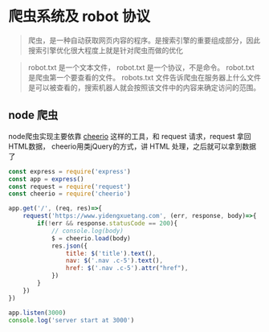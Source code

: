 # 爬虫系统及 robot 协议

> 爬虫，是一种自动获取网页内容的程序。是搜索引擎的重要组成部分，因此搜索引擎优化很大程度上就是针对爬虫而做的优化

> robot.txt 是一个文本文件， robot.txt 是一个协议，不是命令。 robot.txt 是爬虫第一个要查看的文件。 robots.txt 文件告诉爬虫在服务器上什么文件是可以被查看的，搜索机器人就会按照该文件中的内容来确定访问的范围。

## node 爬虫

node爬虫实现主要依靠 [cheerio](https://cheerio.js.org/) 这样的工具，和 request 请求，request 拿回 HTML数据，
cheerio用类jQuery的方式，讲 HTML 处理，之后就可以拿到数据了

```js
const express = require('express')
const app = express()
const request = require('request')
const cheerio = require('cheerio')

app.get('/', (req, res)=>{
    request('https://www.yidengxuetang.com', (err, response, body)=>{
        if(!err && response.statusCode == 200){
            // console.log(body)
            $ = cheerio.load(body)
            res.json({
                title: $('title').text(),
                nav: $('.nav .c-5').text(),
                href: $('.nav .c-5').attr("href"),
            })
        }
    })
})

app.listen(3000)
console.log('server start at 3000')

```